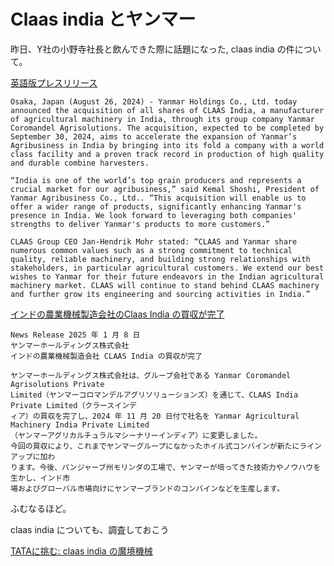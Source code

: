 # Claas india とヤンマー

昨日、Y社の小野寺社長と飲んできた際に話題になった, claas india の件について。

[英語版プレスリリース](https://www.yanmar.com/global/news/2024/08/26/141441.html)

```
Osaka, Japan (August 26, 2024) - Yanmar Holdings Co., Ltd. today announced the acquisition of all shares of CLAAS India, a manufacturer of agricultural machinery in India, through its group company Yanmar Coromandel Agrisolutions. The acquisition, expected to be completed by September 30, 2024, aims to accelerate the expansion of Yanmar’s Agribusiness in India by bringing into its fold a company with a world class facility and a proven track record in production of high quality and durable combine harvesters.

“India is one of the world’s top grain producers and represents a crucial market for our agribusiness,” said Kemal Shoshi, President of Yanmar Agribusiness Co., Ltd.. “This acquisition will enable us to offer a wider range of products, significantly enhancing Yanmar's presence in India. We look forward to leveraging both companies' strengths to deliver Yanmar's products to more customers.”

CLAAS Group CEO Jan-Hendrik Mohr stated: “CLAAS and Yanmar share numerous common values such as a strong commitment to technical quality, reliable machinery, and building strong relationships with stakeholders, in particular agricultural customers. We extend our best wishes to Yanmar for their future endeavors in the Indian agricultural machinery market. CLAAS will continue to stand behind CLAAS machinery and further grow its engineering and sourcing activities in India.”
```

[インドの農業機械製造会社のClaas India の買収が完了](https://www.yanmar.com/media/news/2025/01/08065135/pdf_news_20250108_02_02.pdf)

```
News Release 2025 年 1 月 8 日
ヤンマーホールディングス株式会社
インドの農業機械製造会社 CLAAS India の買収が完了

ヤンマーホールディングス株式会社は、グループ会社である Yanmar Coromandel Agrisolutions Private
Limited（ヤンマーコロマンデルアグリソリューションズ）を通じて、CLAAS India Private Limited（クラースインデ
ィア）の買収を完了し、2024 年 11 月 20 日付で社名を Yanmar Agricultural Machinery India Private Limited
（ヤンマーアグリカルチュラルマシーナリーインディア）に変更しました。
今回の買収により、これまでヤンマーグループになかったホイル式コンバインが新たにラインアップに加わ
ります。今後、パンジャーブ州モリンダの工場で、ヤンマーが培ってきた技術力やノウハウを生かし、インド市
場およびグローバル市場向けにヤンマーブランドのコンバインなどを生産します。
```

ふむなるほど。

claas india についても、調査しておこう

[TATAに挑む: claas india の魔境機械](../ag/claas/india/README.md)

